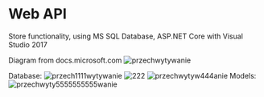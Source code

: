 # Web API
Store functionality, using MS SQL Database, ASP.NET Core with Visual Studio 2017

Diagram from docs.microsoft.com
![przechwytywanie](https://user-images.githubusercontent.com/30668073/46141936-a9b4b080-c255-11e8-93bf-3c283f2ec737.PNG)

Database:
![przech1111wytywanie](https://user-images.githubusercontent.com/30668073/46141946-ade0ce00-c255-11e8-8f06-dc1a4470cd7e.PNG)
![222](https://user-images.githubusercontent.com/30668073/46141960-b46f4580-c255-11e8-8ce4-c85063c63c31.PNG)
![przechwytyw444anie](https://user-images.githubusercontent.com/30668073/46141961-b76a3600-c255-11e8-9c2d-fef6c4cff56f.PNG)
Models:
![przechwyty5555555555wanie](https://user-images.githubusercontent.com/30668073/46141966-b9cc9000-c255-11e8-8b93-0aafb714af55.PNG)

